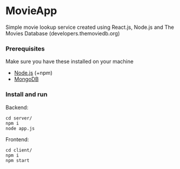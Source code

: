 # MovieApp

Simple movie lookup service created using React.js, Node.js and The Movies Database (developers.themoviedb.org)

### Prerequisites

Make sure you have these installed on your machine

* [Node.js](https://nodejs.org/en/download/) (+npm)
* [MongoDB](https://www.mongodb.com)

### Install and run

Backend:

```
cd server/
npm i
node app.js
```

Frontend:

```
cd client/
npm i
npm start
```
